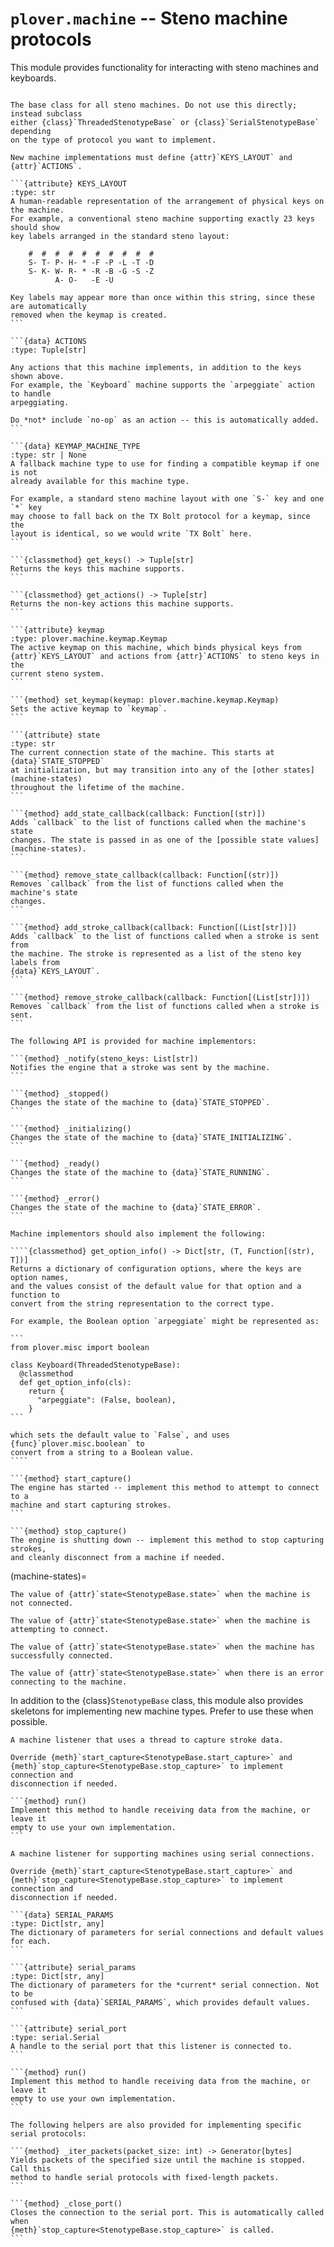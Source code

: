 # `plover.machine` -- Steno machine protocols

This module provides functionality for interacting with steno machines and
keyboards.

```{py:module} plover.machine.base
```

`````{class} StenotypeBase
The base class for all steno machines. Do not use this directly; instead subclass
either {class}`ThreadedStenotypeBase` or {class}`SerialStenotypeBase` depending
on the type of protocol you want to implement.

New machine implementations must define {attr}`KEYS_LAYOUT` and {attr}`ACTIONS`.

```{attribute} KEYS_LAYOUT
:type: str
A human-readable representation of the arrangement of physical keys on the machine.
For example, a conventional steno machine supporting exactly 23 keys should show
key labels arranged in the standard steno layout:

    #  #  #  #  #  #  #  #  #  #
    S- T- P- H- * -F -P -L -T -D
    S- K- W- R- * -R -B -G -S -Z
          A- O-   -E -U

Key labels may appear more than once within this string, since these are automatically
removed when the keymap is created.
```

```{data} ACTIONS
:type: Tuple[str]

Any actions that this machine implements, in addition to the keys shown above.
For example, the `Keyboard` machine supports the `arpeggiate` action to handle
arpeggiating.

Do *not* include `no-op` as an action -- this is automatically added.
```

```{data} KEYMAP_MACHINE_TYPE
:type: str | None
A fallback machine type to use for finding a compatible keymap if one is not
already available for this machine type.

For example, a standard steno machine layout with one `S-` key and one `*` key
may choose to fall back on the TX Bolt protocol for a keymap, since the
layout is identical, so we would write `TX Bolt` here.
```

```{classmethod} get_keys() -> Tuple[str]
Returns the keys this machine supports.
```

```{classmethod} get_actions() -> Tuple[str]
Returns the non-key actions this machine supports.
```

```{attribute} keymap
:type: plover.machine.keymap.Keymap
The active keymap on this machine, which binds physical keys from
{attr}`KEYS_LAYOUT` and actions from {attr}`ACTIONS` to steno keys in the
current steno system.
```

```{method} set_keymap(keymap: plover.machine.keymap.Keymap)
Sets the active keymap to `keymap`.
```

```{attribute} state
:type: str
The current connection state of the machine. This starts at {data}`STATE_STOPPED`
at initialization, but may transition into any of the [other states](machine-states)
throughout the lifetime of the machine.
```

```{method} add_state_callback(callback: Function[(str)])
Adds `callback` to the list of functions called when the machine's state
changes. The state is passed in as one of the [possible state values](machine-states).
```

```{method} remove_state_callback(callback: Function[(str)])
Removes `callback` from the list of functions called when the machine's state
changes.
```

```{method} add_stroke_callback(callback: Function[(List[str])])
Adds `callback` to the list of functions called when a stroke is sent from
the machine. The stroke is represented as a list of the steno key labels from
{data}`KEYS_LAYOUT`.
```

```{method} remove_stroke_callback(callback: Function[(List[str])])
Removes `callback` from the list of functions called when a stroke is sent.
```

The following API is provided for machine implementors:

```{method} _notify(steno_keys: List[str])
Notifies the engine that a stroke was sent by the machine.
```

```{method} _stopped()
Changes the state of the machine to {data}`STATE_STOPPED`.
```

```{method} _initializing()
Changes the state of the machine to {data}`STATE_INITIALIZING`.
```

```{method} _ready()
Changes the state of the machine to {data}`STATE_RUNNING`.
```

```{method} _error()
Changes the state of the machine to {data}`STATE_ERROR`.
```

Machine implementors should also implement the following:

````{classmethod} get_option_info() -> Dict[str, (T, Function[(str), T])]
Returns a dictionary of configuration options, where the keys are option names,
and the values consist of the default value for that option and a function to
convert from the string representation to the correct type.

For example, the Boolean option `arpeggiate` might be represented as:

```
from plover.misc import boolean

class Keyboard(ThreadedStenotypeBase):
  @classmethod
  def get_option_info(cls):
    return {
      "arpeggiate": (False, boolean),
    }
```

which sets the default value to `False`, and uses {func}`plover.misc.boolean` to
convert from a string to a Boolean value.
````

```{method} start_capture()
The engine has started -- implement this method to attempt to connect to a
machine and start capturing strokes.
```

```{method} stop_capture()
The engine is shutting down -- implement this method to stop capturing strokes,
and cleanly disconnect from a machine if needed.
`````

(machine-states)=

```{data} STATE_STOPPED
The value of {attr}`state<StenotypeBase.state>` when the machine is not connected.
```

```{data} STATE_INITIALIZING
The value of {attr}`state<StenotypeBase.state>` when the machine is attempting to connect.
```

```{data} STATE_RUNNING
The value of {attr}`state<StenotypeBase.state>` when the machine has successfully connected.
```

```{data} STATE_ERROR
The value of {attr}`state<StenotypeBase.state>` when there is an error connecting to the machine.
```

In addition to the {class}`StenotypeBase` class, this module also provides
skeletons for implementing new machine types. Prefer to use these when possible.

````{class} ThreadedStenotypeBase
A machine listener that uses a thread to capture stroke data.

Override {meth}`start_capture<StenotypeBase.start_capture>` and
{meth}`stop_capture<StenotypeBase.stop_capture>` to implement connection and
disconnection if needed.

```{method} run()
Implement this method to handle receiving data from the machine, or leave it
empty to use your own implementation.
```
````

````{class} SerialStenotypeBase(serial_params: Dict[str, any])
A machine listener for supporting machines using serial connections.

Override {meth}`start_capture<StenotypeBase.start_capture>` and
{meth}`stop_capture<StenotypeBase.stop_capture>` to implement connection and
disconnection if needed.

```{data} SERIAL_PARAMS
:type: Dict[str, any]
The dictionary of parameters for serial connections and default values for each.
```

```{attribute} serial_params
:type: Dict[str, any]
The dictionary of parameters for the *current* serial connection. Not to be
confused with {data}`SERIAL_PARAMS`, which provides default values.
```

```{attribute} serial_port
:type: serial.Serial
A handle to the serial port that this listener is connected to.
```

```{method} run()
Implement this method to handle receiving data from the machine, or leave it
empty to use your own implementation.
```

The following helpers are also provided for implementing specific serial protocols:

```{method} _iter_packets(packet_size: int) -> Generator[bytes]
Yields packets of the specified size until the machine is stopped. Call this
method to handle serial protocols with fixed-length packets.
```

```{method} _close_port()
Closes the connection to the serial port. This is automatically called when
{meth}`stop_capture<StenotypeBase.stop_capture>` is called.
```
````
